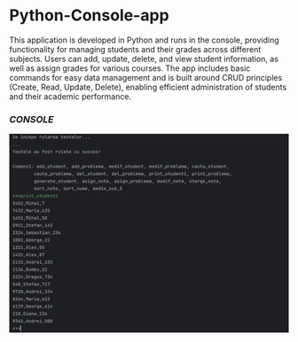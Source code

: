 # Python-Console-app

This application is developed in Python and runs in the console, providing functionality for managing students and their grades across different subjects. Users can add, update, delete, and view student information, as well as assign grades for various courses. The app includes basic commands for easy data management and is built around CRUD principles (Create, Read, Update, Delete), enabling efficient administration of students and their academic performance.

### ***CONSOLE*** <br />
![Alt text](/Console.png)